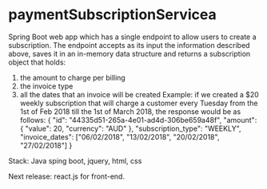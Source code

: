 # paymentSubscriptionServicea 

Spring Boot web app which has a single endpoint to allow users to create a subscription. The endpoint accepts as its input the information described above, saves it in an in-memory data structure and returns a subscription object that holds:
1. the amount to charge per billing
2. the invoice type
3. all the dates that an invoice will be created
Example: if we created a $20 weekly subscription that will charge a customer every Tuesday from the 1st of Feb 2018 till the 1st of March 2018, the response would be as follows:
{
  "id": "44335d51-265a-4e01-ad4d-306be659a48f", 
  "amount": {
    "value": 20,
    "currency": "AUD" 
   },
  "subscription_type": "WEEKLY",
  "invoice_dates": ["06/02/2018", "13/02/2018", "20/02/2018", "27/02/2018"]
}

Stack: Java sping boot, jquery, html, css

Next release: react.js for front-end.
